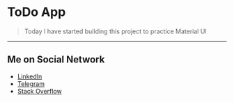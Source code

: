 # ToDo App

> Today I have started building this project to practice Material UI

---

## Me on Social Network

- [LinkedIn](https://www.linkedin.com/in/boymurodov-samandar/)
- [Telegram](http://t.me/boymurodovsamandar)
- [Stack Overflow](https://stackoverflow.com/users/14190579/samandar)
